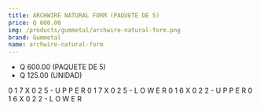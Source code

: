```yaml
---
title: ARCHWIRE NATURAL FORM (PAQUETE DE 5)
price: Q 600.00
img: /products/gummetal/archwire-natural-form.png
brand: Gummetal
name: archwire-natural-form
---
```


- Q 600.00 (PAQUETE DE 5)
- Q 125.00 (UNIDAD)

0 1 7 X 0 2 5 - U P P E R
0 1 7 X 0 2 5 - L O W E R
0 1 6 X 0 2 2 - U P P E R
0 1 6 X 0 2 2 - L O W E R
